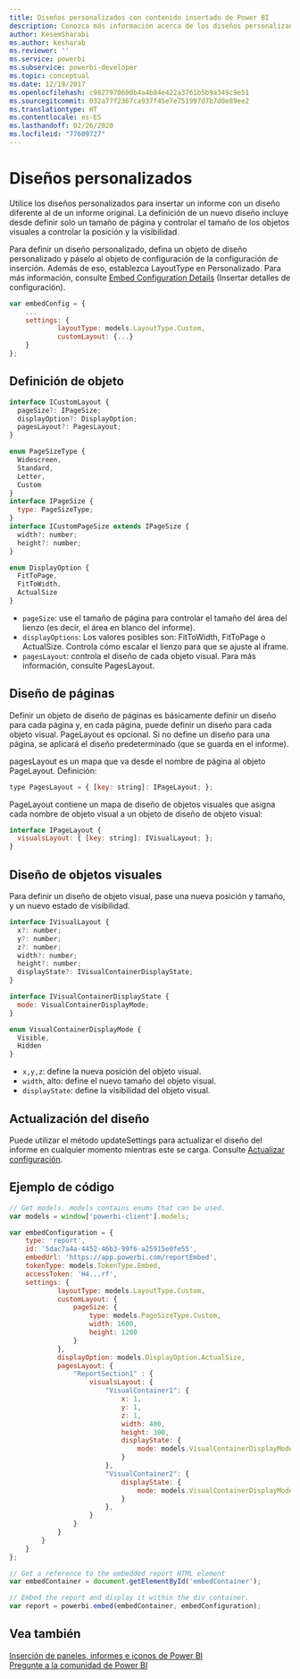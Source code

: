 ```yaml
---
title: Diseños personalizados con contenido insertado de Power BI
description: Conozca más información acerca de los diseños personalizados al insertar contenido de Power BI en su aplicación.
author: KesemSharabi
ms.author: kesharab
ms.reviewer: ''
ms.service: powerbi
ms.subservice: powerbi-developer
ms.topic: conceptual
ms.date: 12/19/2017
ms.openlocfilehash: c9827970600b4a4b84e422a3761b5b9a349c9e51
ms.sourcegitcommit: 032a77f2367ca937f45e7e751997d7b7d0e89ee2
ms.translationtype: HT
ms.contentlocale: es-ES
ms.lasthandoff: 02/26/2020
ms.locfileid: "77609727"
---
```

# <a name="custom-layouts"></a>Diseños personalizados

Utilice los diseños personalizados para insertar un informe con un diseño diferente al de un informe original. La definición de un nuevo diseño incluye desde definir solo un tamaño de página y controlar el tamaño de los objetos visuales a controlar la posición y la visibilidad.

Para definir un diseño personalizado, defina un objeto de diseño personalizado y páselo al objeto de configuración de la configuración de inserción. Además de eso, establezca LayoutType en Personalizado. Para más información, consulte [Embed Configuration Details](https://github.com/Microsoft/PowerBI-JavaScript/wiki/Embed-Configuration-Details) (Insertar detalles de configuración).

```javascript
var embedConfig = {
    ...
    settings: {
            layoutType: models.LayoutType.Custom,
            customLayout: {...}
    }
};
```

## <a name="object-definition"></a>Definición de objeto

```javascript
interface ICustomLayout {
  pageSize?: IPageSize;
  displayOption?: DisplayOption;
  pagesLayout?: PagesLayout;
}

enum PageSizeType {
  Widescreen,
  Standard,
  Letter,
  Custom
}
interface IPageSize {
  type: PageSizeType;
}
interface ICustomPageSize extends IPageSize {
  width?: number;
  height?: number;
}

enum DisplayOption {
  FitToPage,
  FitToWidth,
  ActualSize
}
```

- `pageSize`: use el tamaño de página para controlar el tamaño del área del lienzo (es decir, el área en blanco del informe).
- `displayOptions`: Los valores posibles son: FitToWidth, FitToPage o ActualSize. Controla cómo escalar el lienzo para que se ajuste al iframe.
- `pagesLayout`: controla el diseño de cada objeto visual. Para más información, consulte PagesLayout.

## <a name="pages-layout"></a>Diseño de páginas

Definir un objeto de diseño de páginas es básicamente definir un diseño para cada página y, en cada página, puede definir un diseño para cada objeto visual.
PageLayout es opcional. Si no define un diseño para una página, se aplicará el diseño predeterminado (que se guarda en el informe).

pagesLayout es un mapa que va desde el nombre de página al objeto PageLayout. Definición:

```javascript
type PagesLayout = { [key: string]: IPageLayout; };
```

PageLayout contiene un mapa de diseño de objetos visuales que asigna cada nombre de objeto visual a un objeto de diseño de objeto visual:

```javascript
interface IPageLayout {
  visualsLayout: { [key: string]: IVisualLayout; };
}
```

## <a name="visual-layout"></a>Diseño de objetos visuales

Para definir un diseño de objeto visual, pase una nueva posición y tamaño, y un nuevo estado de visibilidad.

```javascript
interface IVisualLayout {
  x?: number;
  y?: number;
  z?: number;
  width?: number;
  height?: number;
  displayState?: IVisualContainerDisplayState;
}

interface IVisualContainerDisplayState {
  mode: VisualContainerDisplayMode;
}

enum VisualContainerDisplayMode {
  Visible,
  Hidden
}
```

- `x,y,z`: define la nueva posición del objeto visual.
- `width`, alto: define el nuevo tamaño del objeto visual.
- `displayState`: define la visibilidad del objeto visual.

## <a name="update-layout"></a>Actualización del diseño

Puede utilizar el método updateSettings para actualizar el diseño del informe en cualquier momento mientras este se carga. Consulte [Actualizar configuración](https://github.com/Microsoft/PowerBI-JavaScript/wiki/Update-Settings).

## <a name="code-example"></a>Ejemplo de código

```javascript
// Get models. models contains enums that can be used.
var models = window['powerbi-client'].models;

var embedConfiguration = {
    type: 'report',
    id: '5dac7a4a-4452-46b3-99f6-a25915e0fe55',
    embedUrl: 'https://app.powerbi.com/reportEmbed',
    tokenType: models.TokenType.Embed,
    accessToken: 'H4...rf',
    settings: {
            layoutType: models.LayoutType.Custom,
            customLayout: {
                pageSize: {
                    type: models.PageSizeType.Custom,
                    width: 1600,
                    height: 1200
                }
            },
            displayOption: models.DisplayOption.ActualSize,
            pagesLayout: {
                "ReportSection1" : {
                    visualsLayout: {
                        "VisualContainer1": {
                            x: 1,
                            y: 1,
                            z: 1,
                            width: 400,
                            height: 300,
                            displayState: {
                                mode: models.VisualContainerDisplayMode.Visible
                            }
                        },
                        "VisualContainer2": {
                            displayState: {
                                mode: models.VisualContainerDisplayMode.Hidden
                            }
                        },
                    }
                }
            }
        }
    }
};

// Get a reference to the embedded report HTML element
var embedContainer = document.getElementById('embedContainer');

// Embed the report and display it within the div container.
var report = powerbi.embed(embedContainer, embedConfiguration);
```

## <a name="see-also"></a>Vea también

[Inserción de paneles, informes e iconos de Power BI](embedding-content.md)   
[Pregunte a la comunidad de Power BI](https://community.powerbi.com/)
